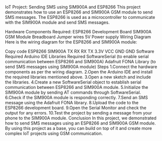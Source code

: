 IoT Project: Sending SMS using SIM900A and ESP8266
This project demonstrates how to use an ESP8266 and SIM900A GSM module to send SMS messages. The ESP8266 is used as a microcontroller to communicate with the SIM900A module and send SMS messages.

Hardware Components Required:
ESP8266 Development Board
SIM900A GSM Module
Breadboard
Jumper wires
5V Power supply
Wiring Diagram
Here is the wiring diagram for the ESP8266 and SIM900A module:

Copy code
ESP8266            SIM900A
TX                 RX
RX                 TX
3.3V               VCC
GND                GND
Software Required
Arduino IDE
Libraries Required
SoftwareSerial (to enable serial communication between ESP8266 and SIM900A)
Adafruit FONA Library (to send SMS messages using SIM900A module)
Steps
1.Connect the hardware components as per the wiring diagram.
2.Open the Arduino IDE and install the required libraries mentioned above.
3.Open a new sketch and include the libraries.
4.Create a new SoftwareSerial object to establish serial communication between ESP8266 and SIM900A module.
5.Initialize the SIM900A module by sending AT commands through SoftwareSerial.
6.Check if the SIM900A module is responding correctly.
7.Send an SMS message using the Adafruit FONA library.
8.Upload the code to the ESP8266 development board.
9.Open the Serial Monitor and check the output for any errors.
10.Test the project by sending a message from your phone to the SIM900A module.
Conclusion
In this project, we demonstrated how to send SMS messages using an ESP8266 and SIM900A GSM module. By using this project as a base, you can build on top of it and create more complex IoT projects using GSM communication.
